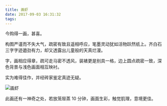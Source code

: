 ```yaml
---
title: 画虾
date: 2017-09-03 16:31:32
tags:
---
```


今购得一画，甚喜。

构图严谨而不失大气，疏密有致且遥相呼应，笔墨灵动犹如活物跃然纸上。齐白石三字字迹遒劲有力，却又透露出儿童般的天真烂漫。

字，画相应得章，疏可走马密不透风，装裱更是别具一格，边上圆点疏密一致，深色背景与浅色画面相互映衬。

实为难得佳作，并经砖家鉴定真迹无疑。

![画虾](/blog/img/Shrimp.jpg "画虾")

此画还有一神奇之处，若放笼屉蒸 10 分钟，画面生彩，触觉肌理，意境更佳。
